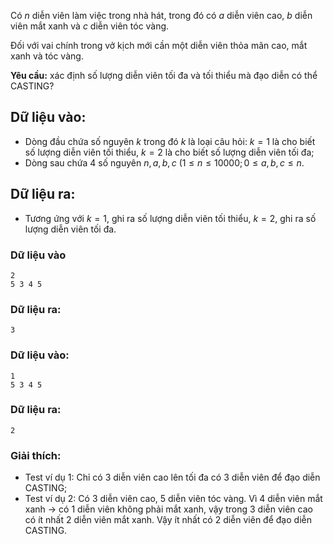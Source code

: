 Có $n$ diễn viên làm việc trong nhà hát, trong đó có $a$ diễn viên cao, $b$ diễn viên mắt xanh và $c$ diễn viên tóc vàng.

Đối với vai chính trong vở kịch mới cần một diễn viên thỏa mãn cao, mắt xanh và tóc vàng.

**Yêu cầu:** xác định số lượng diễn viên tối đa và tối thiểu mà đạo diễn có thể CASTING?

## Dữ liệu vào:
- Dòng đầu chứa số nguyên $k$ trong đó $k$ là loại câu hỏi: $k=1$ là cho biết số lượng diễn viên tối thiểu, $k=2$ là cho biết số lượng diễn viên tối đa;
- Dòng sau chứa $4$ số nguyên $n,a,b,c\ (1≤n≤10000;0≤a,b,c≤n$.

## Dữ liệu ra:
- Tương ứng với $k=1$, ghi ra số lượng diễn viên tối thiểu, $k=2$, ghi ra số lượng diễn viên tối đa.

### Dữ liệu vào
```
2
5 3 4 5
```

### Dữ liệu ra:
```
3
```

### Dữ liệu vào:
```
1
5 3 4 5
```

### Dữ liệu ra:
```
2
```

### Giải thích:
- Test ví dụ $1$: Chỉ có $3$ diễn viên cao lên tối đa có $3$ diễn viên để đạo diễn CASTING;
- Test ví dụ $2$: Có $3$ diễn viên cao, $5$ diễn viên tóc vàng. Vì $4$ diễn viên mắt xanh $→$ có $1$ diễn viên không phải mắt xanh, vậy trong $3$ diễn viên cao có ít nhất $2$ diễn viên mắt xanh. Vậy ít nhất có $2$ diễn viên để đạo diễn CASTING.